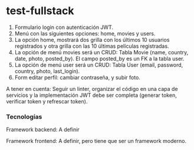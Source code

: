 # test-fullstack

1. Formulario login con autenticación JWT.
2. Menú con las siguientes opciones: home, movies y users.
3. La opción home, mostrará dos grilla con los últimos 10 usuarios registrados y otra grilla con las 10 últimas películas registradas.
4. La opción de menú movies será un CRUD: Tabla Movie (name, country, date, photo, posted_by). El campo posted_by es un FK a la tabla user.
5. La opción de menú user será un CRUD: Tabla User (email, password, country, photo, last_login).
6. Form editar perfil: cambiar contraseña, y subir foto.

A tener en cuenta: Seguir un linter, organizar el código en una capa de servicios y la implementación JWT debe ser completa (generar token, verificar token y refrescar token).

### Tecnologías
Framework backend: A definir

Framework frontend: A definir, pero tiene que ser un framework moderno.
